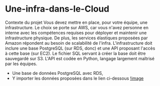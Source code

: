 # Une-infra-dans-le-Cloud
Contexte du projet Vous devez mettre en place, pour votre équipe, une infrastructure. Le choix se porte sur AWS, car vous n'avez personne en interne avec les compétences requises pour déployer et maintenir une infrastructure physique. De plus, les services élastiques proposées par Amazon répondent au besoin de scalabilité de l'infra.  L'infrastructure doit inclure une base PostgreSQL (sur RDS, donc) et une API proposant l'accès à cette base (sur EC2). Le fichier SQL servant à créer la base doit être sauvegardé sur S3.  L'API est codée en Python, langage largement maîtrisé par les équipes.


- Une base de données PostgreSQL avec RDS,
- Y importer les données proposées dans le lien ci-dessous
[!image](/images/base_de_donnees.png)

